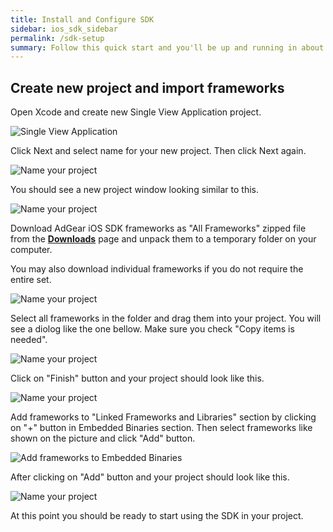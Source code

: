 ```yaml
---
title: Install and Configure SDK
sidebar: ios_sdk_sidebar
permalink: /sdk-setup
summary: Follow this quick start and you'll be up and running in about five minutes!
---
```


## Create new project and import frameworks

Open Xcode and create new Single View Application project.

![Single View Application]({{site.baseurl}}/assets/images/create-project1.png)

Click Next and select name for your new project. Then click Next again.

![Name your project]({{site.baseurl}}/assets/images/create-project2.png)

You should see a new project window looking similar to this.

![Name your project]({{site.baseurl}}/assets/images/create-project3.png)

Download AdGear iOS SDK frameworks as "All Frameworks" zipped file from the **[Downloads](downloads)** page and unpack them to a temporary folder on your computer.

You may also download individual frameworks if you do not require the entire set.

![Name your project]({{site.baseurl}}/assets/images/create-project5.png)

Select all frameworks in the folder and drag them into your project. You will see a diolog like the one bellow. Make sure you check "Copy items is needed".

![Name your project]({{site.baseurl}}/assets/images/create-project6.png)

Click on "Finish" button and your project should look like this.

![Name your project]({{site.baseurl}}/assets/images/create-project7.png)

Add frameworks to "Linked Frameworks and Libraries" section by clicking on "+" button in Embedded Binaries section. Then select frameworks like shown on the picture and click "Add" button.

![Add frameworks to Embedded Binaries]({{site.baseurl}}/assets/images/create-project8.png)

After clicking on "Add" button and your project should look like this.

![Name your project]({{site.baseurl}}/assets/images/create-project9.png)

At this point you should be ready to start using the SDK in your project.
